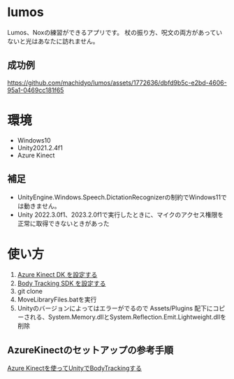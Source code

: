 # lumos
Lumos、Noxの練習ができるアプリです。
杖の振り方、呪文の両方があっていないと光はあなたに訪れません。

## 成功例
https://github.com/machidyo/lumos/assets/1772636/dbfd9b5c-e2bd-4606-95a1-0469cc181f65

# 環境
* Windows10
* Unity2021.2.4f1
* Azure Kinect

## 補足
* UnityEngine.Windows.Speech.DictationRecognizerの制約でWindows11では動きません。
* Unity 2022.3.0f1、2023.2.0f1で実行したときに、マイクのアクセス権限を正常に取得できないときがあった

# 使い方
1. [Azure Kinect DK を設定する](https://learn.microsoft.com/ja-jp/azure/kinect-dk/set-up-azure-kinect-dk)
2. [Body Tracking SDK を設定する](https://learn.microsoft.com/ja-jp/azure/kinect-dk/body-sdk-setup)
3. git clone
4. MoveLibraryFiles.batを実行
5. Unityのバージョンによってはエラーがでるので Assets/Plugins 配下にコピーされる、System.Memory.dllとSystem.Reflection.Emit.Lightweight.dllを削除

## AzureKinectのセットアップの参考手順
[Azure Kinectを使ってUnityでBodyTrackingする](https://qiita.com/matchyy/items/96baf873af33f7a9a3c7)
